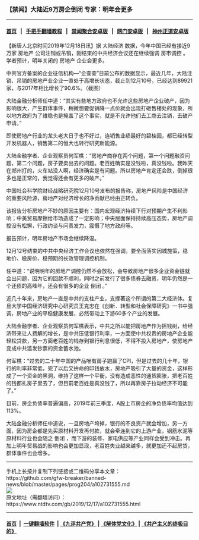 ### 【禁闻】大陆近9万房企倒闭 专家：明年会更多
------------------------

#### [首页](https://github.com/gfw-breaker/banned-news/blob/master/README.md) &nbsp;&nbsp;|&nbsp;&nbsp; [手把手翻墙教程](https://github.com/gfw-breaker/guides/wiki) &nbsp;&nbsp;|&nbsp;&nbsp; [禁闻聚合安卓版](https://github.com/gfw-breaker/bn-android) &nbsp;&nbsp;|&nbsp;&nbsp; [网门安卓版](https://github.com/oGate2/oGate) &nbsp;&nbsp;|&nbsp;&nbsp; [神州正道安卓版](https://github.com/SzzdOgate/update) 



<div><div class="post_content" itemprop="articleBody">
 <p>
  【新唐人北京时间2019年12月18日讯】据
  <ok href="https://www.ntdtv.com/gb/大陆经济.htm">
   大陆经济
  </ok>
  数据，今年中国已经有接近9万家
  <ok href="https://www.ntdtv.com/gb/房地产.htm">
   房地产
  </ok>
  公司注销或吊销，刚结束的中共经济会议还在继续强调
  <ok href="https://www.ntdtv.com/gb/房市调控.htm">
   房市调控
  </ok>
  。学者预计，明年关闭的
  <ok href="https://www.ntdtv.com/gb/房地产.htm">
   房地产
  </ok>
  企业会更多。
 </p>
 <p>
  中共官方备案的企业征信机构—“企查查”日前公布的数据显示，最近几年，大陆注销、吊销的房地产业企业一直处于高增长状态，截止到12月10号，已经达到89921家，与2017年相比增长了90.6%。（截图）
 </p>
 <p>
  大陆金融分析师任中道：“其实有些地方政府也不允许这些房地产企业破产，因为影响很大，产生群体事件，稍微想要促销降一点价就会出现打砸售楼处的现象，所以地方政府为了维稳也是掩盖了这个事实，就是不允许他们去工商去注销，去破产申请。”
 </p>
 <p>
  即使房地产行业的龙头老大日子也不好过，连销售业绩最好的碧桂园，都已经转型开发机器人，销售第二的恒大也转行研究新能源。
 </p>
 <p>
  大陆金融学者、企业观察员何军樵：“房地产商存在两个问题，第一个问题融资问题，第二个问题，房子要卖出去的问题。老百姓确实是没钱啦，真没钱啦。我昨天在郑州打的，火车站没人啊，经济确实是有问题。所以房地产肯定还会跌，倒掉很多也是正常的，我觉得还会有更多的破产。”
 </p>
 <p>
  中国社会科学院财经战略研究院12月10号发布的报告称，房地产风险是中国经济的重要风险源，房地产对经济增长的净贡献已经由正转负。
 </p>
 <p>
  该报告分析房地产不妙的原因主要有：国内宏观经济持续下行对预期产生不利影响；中美贸易摩擦给市场造成了一定影响；中央层面保持持续高压态势，房地产调控没有松懈，行政约谈与问责发力，震慑了地方政府等。
 </p>
 <p>
  报告预计，明年房地产市场会继续降温。
 </p>
 <p>
  12月12号结束的中共中央经济工作会议也依然在强调，要全面落实因城施策，稳地价、稳房价、稳预期的长效管理调控机制。
 </p>
 <p>
  任中道：“说明明年的房地产调控仍然不会放松，会导致房地产很多企业资金链就会出问题，因为它的回款不顺利，同时之前发行了很多债券去融资，明年仍然是一个还债的高峰年，还会有很多的企业
  <ok href="https://www.ntdtv.com/gb/倒闭.htm">
   倒闭
  </ok>
  。”
 </p>
 <p>
  近几十年来，房地产一直是中共的支柱产业，支撑著这个所谓的第二大经济体。复旦大学中国经济研究中心研究员王克忠在《创新．转型和社会保障研究》一书中强调，房地产业的平稳健康发展，必然带动上下游60多个产业的发展。
 </p>
 <p>
  大陆金融学者、企业观察员何军樵表示，中共之所以能把房地产作为摇钱树，给经济带来让人费解的增长，是中共压低银行利率，一方面使中共权贵的房地产企业能轻松贷款，另一方面老百姓的钱存到银行利息很低，不得不投入房地产，使房地产变成中共滥发钞票的资金蓄水池。
 </p>
 <p>
  何军樵：“过去的二十年中国的产品唯有房子跑赢了CPI，但是过去的几十年，银行的利率非常低，完了以后又拚命的印钱放水，房地产吸引了大量的资金，这样形成了一个资金的黑洞，维持了这样一个平衡，没有造成恶性的通货膨胀，把老百姓的钱都扎房子里去了，但目前老百姓是真没钱了，所以再靠房子拉动经济不可能了。”
 </p>
 <p>
  目前，房企负债率普遍偏高，2019年前三季度，A股上市房企的净负债率均值达到113%。
 </p>
 <p>
  大陆金融分析师任中道说，一旦房地产垮掉，银行的不良资产就会增加，另一方面，因为房企都是先买原材料开发再付款，就会牵连到它的上游产业，钢筋水泥等原材料行业也会随之
  <ok href="https://www.ntdtv.com/gb/倒闭.htm">
   倒闭
  </ok>
  ，而下游的装修、家电供应等产业同样会受到冲击。再加上明年贸易战的影响也会更加显现，老百姓失业越来越多，就更加还不起房贷，群体事件也会增多。
 </p>
 <div class="single_ad">
 </div>
</div>
</div>
<hr/>
手机上长按并复制下列链接或二维码分享本文章：<br/>
https://github.com/gfw-breaker/banned-news/blob/master/pages/prog204/a102731555.md <br/>
<a href='https://github.com/gfw-breaker/banned-news/blob/master/pages/prog204/a102731555.md'><img src='https://github.com/gfw-breaker/banned-news/blob/master/pages/prog204/a102731555.md.png'/></a> <br/>
原文地址（需翻墙访问）：https://www.ntdtv.com/gb/2019/12/17/a102731555.html


------------------------
#### [首页](https://github.com/gfw-breaker/banned-news/blob/master/README.md) &nbsp;|&nbsp; [一键翻墙软件](https://github.com/gfw-breaker/nogfw/blob/master/README.md) &nbsp;| [《九评共产党》](https://github.com/gfw-breaker/9ping.md/blob/master/README.md#九评之一评共产党是什么) | [《解体党文化》](https://github.com/gfw-breaker/jtdwh.md/blob/master/README.md) | [《共产主义的终极目的》](https://github.com/gfw-breaker/gczydzjmd.md/blob/master/README.md)


<img src='http://gfw-breaker.win/banned-news/pages/prog204/a102731555.md' width='0px' height='0px'/>